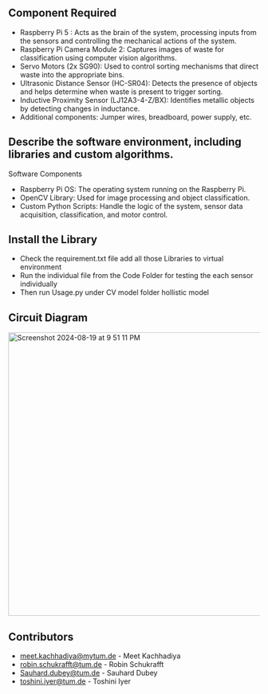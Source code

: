 ## Component Required
- Raspberry Pi 5 : Acts as the brain of the system, processing inputs from the sensors and controlling the mechanical actions of the system.
- Raspberry Pi Camera Module 2: Captures images of waste for classification using computer vision algorithms.
- Servo Motors (2x SG90): Used to control sorting mechanisms that direct waste into the appropriate bins.
- Ultrasonic Distance Sensor (HC-SR04): Detects the presence of objects and helps determine when waste is present to trigger sorting.
- Inductive Proximity Sensor (LJ12A3-4-Z/BX): Identifies metallic objects by detecting changes in inductance.
- Additional components: Jumper wires, breadboard, power supply, etc.

## Describe the software environment, including libraries and custom algorithms.
  Software Components
- Raspberry Pi OS: The operating system running on the Raspberry Pi.
- OpenCV Library: Used for image processing and object classification.
- Custom Python Scripts: Handle the logic of the system, sensor data acquisition, classification, and motor control.

## Install the Library
- Check the requirement.txt file add all those Libraries to virtual environment
- Run the individual file from the Code Folder for testing the each sensor individually
- Then run Usage.py under CV model folder hollistic model

## Circuit Diagram

<img width="569" alt="Screenshot 2024-08-19 at 9 51 11 PM" src="https://github.com/user-attachments/assets/adc1b11b-f134-4a21-a2f7-f1a83017787e">

## Contributors
- meet.kachhadiya@mytum.de - Meet Kachhadiya
- robin.schukrafft@tum.de - Robin Schukrafft
- Sauhard.dubey@tum.de - Sauhard Dubey
- toshini.iyer@tum.de - Toshini Iyer
